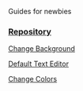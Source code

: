 Guides for newbies

### [Repository](https://github.com/xcruxiex/How-To)

[Change Background](https://xcruxiex.github.io/How-To/Change-Background)

[Default Text Editor](https://xcruxiex.github.io/How-To/Default-Text-Editor)

[Change Colors](https://xcruxiex.github.io/How-To/Change-Colors)
